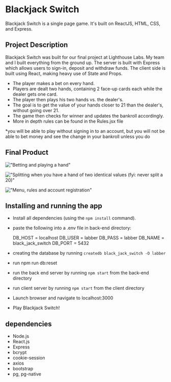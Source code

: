 # Blackjack Switch

Blackjack Switch is a single page game.
It's built on ReactJS, HTML, CSS, and Express.

## Project Description

Blackjack Switch was built for our final project at Lighthouse Labs. My team and I built everything from the ground up. The server is built with Express which allows users to sign-in, deposit and withdraw funds. The client side is built using React, making heavy use of State and Props.

- The player makes a bet on every hand.
- Players are dealt two hands, containing 2 face-up cards each while the dealer gets one card.
- The player then plays his two hands vs. the dealer's.
- The goal is to get the value of your hands closer to 21 than the dealer's, without going over 21.
- The game then checks for winner and updates the bankroll accordingly.
- More in depth rules can be found in the Rules.jsx file 

*you will be able to play without signing in to an account, but you will not be able to bet money and see the change in your bankroll unless you do


## Final Product

!["Betting and playing a hand"]()

!["Splitting when you have a hand of two identical values (fyi: never split a 20)"]()

!["Menu, rules and account registration"]()


## Installing and running the app

- Install all dependencies (using the `npm install` command).
- paste the following into a .env file in back-end directory:

  DB_HOST = localhost
  DB_USER = labber
  DB_PASS = labber
  DB_NAME = black_jack_switch
  DB_PORT = 5432

- creating the database by running `createdb black_jack_switch -O labber`
- run npm run db:reset
- run the back end server by running `npm start` from the back-end directory
- run client server by running `npm start` from the client directory
- Launch browser and navigate to localhost:3000
- Play Blackjack Switch!

## dependencies

- Node.js
- React.js
- Express
- bcrypt
- cookie-session
- axios
- bootstrap
- pg, pg-native

